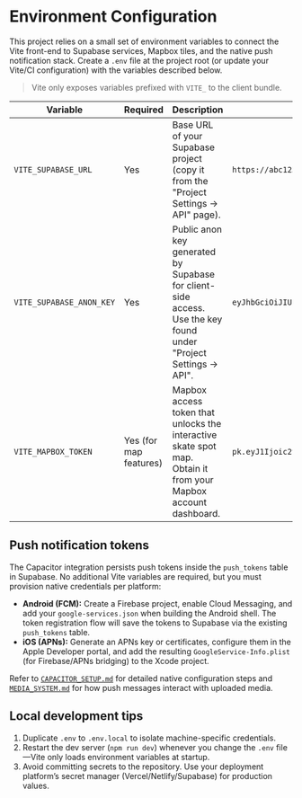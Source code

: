 # Environment Configuration

This project relies on a small set of environment variables to connect the Vite
front-end to Supabase services, Mapbox tiles, and the native push notification
stack. Create a `.env` file at the project root (or update your Vite/CI
configuration) with the variables described below.

> Vite only exposes variables prefixed with `VITE_` to the client bundle.

| Variable | Required | Description | Example |
| --- | --- | --- | --- |
| `VITE_SUPABASE_URL` | Yes | Base URL of your Supabase project (copy it from the "Project Settings → API" page). | `https://abc123.supabase.co` |
| `VITE_SUPABASE_ANON_KEY` | Yes | Public anon key generated by Supabase for client-side access. Use the key found under "Project Settings → API". | `eyJhbGciOiJIUzI1NiIsInR5cCI6IkpXVCJ9...` |
| `VITE_MAPBOX_TOKEN` | Yes (for map features) | Mapbox access token that unlocks the interactive skate spot map. Obtain it from your Mapbox account dashboard. | `pk.eyJ1Ijoic2thdGVjb25uZWN0IiwiYSI6Im...` |

## Push notification tokens

The Capacitor integration persists push tokens inside the `push_tokens` table in
Supabase. No additional Vite variables are required, but you must provision
native credentials per platform:

- **Android (FCM):** Create a Firebase project, enable Cloud Messaging, and add
your `google-services.json` when building the Android shell. The token
registration flow will save the tokens to Supabase via the existing
`push_tokens` table.
- **iOS (APNs):** Generate an APNs key or certificates, configure them in the
Apple Developer portal, and add the resulting `GoogleService-Info.plist` (for
Firebase/APNs bridging) to the Xcode project.

Refer to [`CAPACITOR_SETUP.md`](../CAPACITOR_SETUP.md) for detailed native
configuration steps and [`MEDIA_SYSTEM.md`](../MEDIA_SYSTEM.md) for how push
messages interact with uploaded media.

## Local development tips

1. Duplicate `.env` to `.env.local` to isolate machine-specific credentials.
2. Restart the dev server (`npm run dev`) whenever you change the `.env`
   file—Vite only loads environment variables at startup.
3. Avoid committing secrets to the repository. Use your deployment platform’s
   secret manager (Vercel/Netlify/Supabase) for production values.
